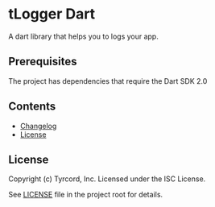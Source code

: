 # tLogger Dart

A dart library that helps you to logs your app.

## Prerequisites

The project has dependencies that require the Dart SDK 2.0

## Contents

- [Changelog](CHANGELOG.md)
- [License](#license)

## License

Copyright (c) Tyrcord, Inc. Licensed under the ISC License.

See [LICENSE](LICENSE) file in the project root for details.
